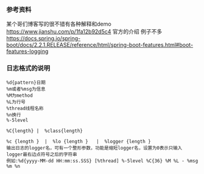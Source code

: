 ### 参考资料
某个哥们博客写的很不错有各种解释和demo
https://www.jianshu.com/p/1fa12b92d5c4
官方的介绍 例子不多
https://docs.spring.io/spring-boot/docs/2.2.1.RELEASE/reference/html/spring-boot-features.html#boot-features-logging

### 日志格式的说明
```jshelllanguage
%d{pattern}日期
%m或者%msg为信息
%M为method
%L为行号
%thread线程名称
%n换行
%-5level

%C{length} |  %class{length}

%c {length }  |  %lo {length }   |  %logger {length }
输出日志的logger名，可有一个整形参数，功能是缩短logger名，设置为0表示只输入logger最右边点符号之后的字符串
例如:%d{yyyy-MM-dd HH:mm:ss.SSS} [%thread] %-5level %C{36} %M %L - %msg %m %n
```
